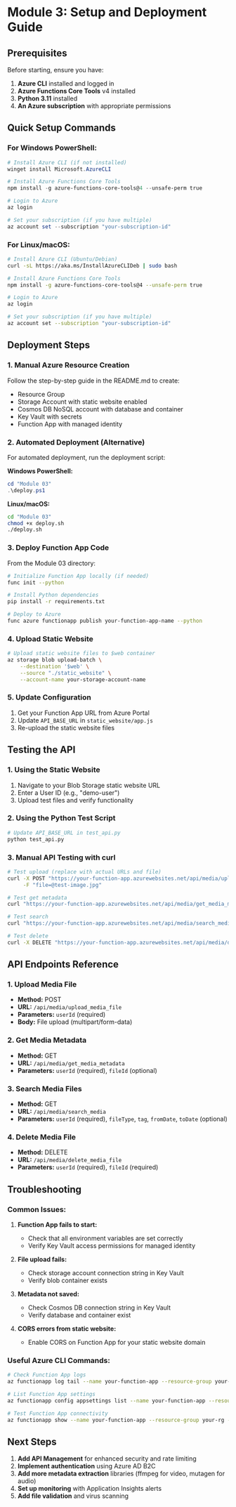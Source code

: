 # Module 3: Setup and Deployment Guide

## Prerequisites

Before starting, ensure you have:

1. **Azure CLI** installed and logged in
2. **Azure Functions Core Tools** v4 installed
3. **Python 3.11** installed
4. **An Azure subscription** with appropriate permissions

## Quick Setup Commands

### For Windows PowerShell:
```powershell
# Install Azure CLI (if not installed)
winget install Microsoft.AzureCLI

# Install Azure Functions Core Tools
npm install -g azure-functions-core-tools@4 --unsafe-perm true

# Login to Azure
az login

# Set your subscription (if you have multiple)
az account set --subscription "your-subscription-id"
```

### For Linux/macOS:
```bash
# Install Azure CLI (Ubuntu/Debian)
curl -sL https://aka.ms/InstallAzureCLIDeb | sudo bash

# Install Azure Functions Core Tools
npm install -g azure-functions-core-tools@4 --unsafe-perm true

# Login to Azure
az login

# Set your subscription (if you have multiple)
az account set --subscription "your-subscription-id"
```

## Deployment Steps

### 1. Manual Azure Resource Creation

Follow the step-by-step guide in the README.md to create:
- Resource Group
- Storage Account with static website enabled
- Cosmos DB NoSQL account with database and container
- Key Vault with secrets
- Function App with managed identity

### 2. Automated Deployment (Alternative)

For automated deployment, run the deployment script:

**Windows PowerShell:**
```powershell
cd "Module 03"
.\deploy.ps1
```

**Linux/macOS:**
```bash
cd "Module 03"
chmod +x deploy.sh
./deploy.sh
```

### 3. Deploy Function App Code

From the Module 03 directory:

```bash
# Initialize Function App locally (if needed)
func init --python

# Install Python dependencies
pip install -r requirements.txt

# Deploy to Azure
func azure functionapp publish your-function-app-name --python
```

### 4. Upload Static Website

```bash
# Upload static website files to $web container
az storage blob upload-batch \
    --destination '$web' \
    --source "./static_website" \
    --account-name your-storage-account-name
```

### 5. Update Configuration

1. Get your Function App URL from Azure Portal
2. Update `API_BASE_URL` in `static_website/app.js`
3. Re-upload the static website files

## Testing the API

### 1. Using the Static Website

1. Navigate to your Blob Storage static website URL
2. Enter a User ID (e.g., "demo-user")
3. Upload test files and verify functionality

### 2. Using the Python Test Script

```bash
# Update API_BASE_URL in test_api.py
python test_api.py
```

### 3. Manual API Testing with curl

```bash
# Test upload (replace with actual URLs and file)
curl -X POST "https://your-function-app.azurewebsites.net/api/media/upload_media_file?userId=test-user" \
     -F "file=@test-image.jpg"

# Test get metadata
curl "https://your-function-app.azurewebsites.net/api/media/get_media_metadata?userId=test-user"

# Test search
curl "https://your-function-app.azurewebsites.net/api/media/search_media?userId=test-user&fileType=image"

# Test delete
curl -X DELETE "https://your-function-app.azurewebsites.net/api/media/delete_media_file?userId=test-user&fileId=file-id"
```

## API Endpoints Reference

### 1. Upload Media File
- **Method:** POST
- **URL:** `/api/media/upload_media_file`
- **Parameters:** `userId` (required)
- **Body:** File upload (multipart/form-data)

### 2. Get Media Metadata
- **Method:** GET
- **URL:** `/api/media/get_media_metadata`
- **Parameters:** `userId` (required), `fileId` (optional)

### 3. Search Media Files
- **Method:** GET
- **URL:** `/api/media/search_media`
- **Parameters:** `userId` (required), `fileType`, `tag`, `fromDate`, `toDate` (optional)

### 4. Delete Media File
- **Method:** DELETE
- **URL:** `/api/media/delete_media_file`
- **Parameters:** `userId` (required), `fileId` (required)

## Troubleshooting

### Common Issues:

1. **Function App fails to start:**
   - Check that all environment variables are set correctly
   - Verify Key Vault access permissions for managed identity

2. **File upload fails:**
   - Check storage account connection string in Key Vault
   - Verify blob container exists

3. **Metadata not saved:**
   - Check Cosmos DB connection string in Key Vault
   - Verify database and container exist

4. **CORS errors from static website:**
   - Enable CORS on Function App for your static website domain

### Useful Azure CLI Commands:

```bash
# Check Function App logs
az functionapp log tail --name your-function-app --resource-group your-rg

# List Function App settings
az functionapp config appsettings list --name your-function-app --resource-group your-rg

# Test Function App connectivity
az functionapp show --name your-function-app --resource-group your-rg --query "state"
```

## Next Steps

1. **Add API Management** for enhanced security and rate limiting
2. **Implement authentication** using Azure AD B2C
3. **Add more metadata extraction** libraries (ffmpeg for video, mutagen for audio)
4. **Set up monitoring** with Application Insights alerts
5. **Add file validation** and virus scanning

